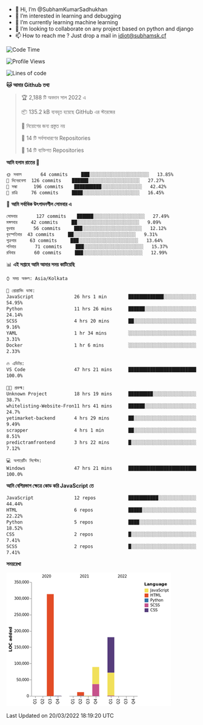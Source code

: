 - 👋 Hi, I’m @SubhamKumarSadhukhan
- 👀 I’m interested in learning and debugging
- 🌱 I’m currently learning machine learning
- 💞️ I’m looking to collaborate on any project based on python and django
- 📫 How to reach me ?
      Just drop a mail in idiot@subhamsk.cf

<!---
SubhamKumarSadhukhan/SubhamKumarSadhukhan is a ✨ special ✨ repository because its `README.md` (this file) appears on your GitHub profile.
You can click the Preview link to take a look at your changes.
--->


<!--START_SECTION:waka-->
![Code Time](http://img.shields.io/badge/Code%20Time-306%20hrs%2032%20mins-blue)

![Profile Views](http://img.shields.io/badge/%E0%A6%AA%E0%A7%8D%E0%A6%B0%E0%A7%8B%E0%A6%AB%E0%A6%BE%E0%A6%87%E0%A6%B2%20%E0%A6%A6%E0%A6%B0%E0%A7%8D%E0%A6%B6%E0%A6%A8-0-blue)

![Lines of code](https://img.shields.io/badge/%E0%A6%B9%E0%A7%8D%E0%A6%AF%E0%A6%BE%E0%A6%B2%E0%A7%8B%20%E0%A6%93%E0%A6%AF%E0%A6%BC%E0%A6%BE%E0%A6%B0%E0%A7%8D%E0%A6%B2%E0%A7%8D%E0%A6%A1%20%E0%A6%A5%E0%A7%87%E0%A6%95%E0%A7%87%20%E0%A6%86%E0%A6%AE%E0%A6%BF%20%E0%A6%B2%E0%A6%BF%E0%A6%96%E0%A7%87%E0%A6%9B%E0%A6%BF-597%20Thousand%20%E0%A6%95%E0%A7%8B%E0%A6%A1%E0%A7%87%E0%A6%B0%20%E0%A6%B2%E0%A6%BE%E0%A6%87%E0%A6%A8-blue)

**🐱 আমার Github তথ্য** 

> 🏆 2,188 টি অবদান সাল 2022 এ
 > 
> 📦 135.2 kB ব্যবহৃত হয়েছে GitHub এর স্টরেজের 
 > 
> 🚫 নিয়োগের জন্য প্রস্তুত নয়
 > 
> 📜 14 টি সর্বসাধারণের Repositories 
 > 
> 🔑 14 টি ব্যক্তিগত Repositories  
 > 
**আমি হলাম রাতের 🦉** 

```text
🌞 সকাল       64 commits     ███░░░░░░░░░░░░░░░░░░░░░░   13.85% 
🌆 দিনেরবেলা  126 commits    ██████░░░░░░░░░░░░░░░░░░░   27.27% 
🌃 সন্ধা      196 commits    ██████████░░░░░░░░░░░░░░░   42.42% 
🌙 রাত্রি     76 commits     ████░░░░░░░░░░░░░░░░░░░░░   16.45%

```
📅 **আমি সর্বাধিক উৎপাদনশীল সোমবার এ** 

```text
সোমবার       127 commits    ██████░░░░░░░░░░░░░░░░░░░   27.49% 
মঙ্গলবার     42 commits     ██░░░░░░░░░░░░░░░░░░░░░░░   9.09% 
বুধবার       56 commits     ███░░░░░░░░░░░░░░░░░░░░░░   12.12% 
বৃহস্পতিবার  43 commits     ██░░░░░░░░░░░░░░░░░░░░░░░   9.31% 
শুক্রবার     63 commits     ███░░░░░░░░░░░░░░░░░░░░░░   13.64% 
শনিবার       71 commits     ███░░░░░░░░░░░░░░░░░░░░░░   15.37% 
রবিবার       60 commits     ███░░░░░░░░░░░░░░░░░░░░░░   12.99%

```


📊 **এই সপ্তাহে আমি আমার সময় কাটিয়েছি** 

```text
⌚︎ সময় অঞ্চল: Asia/Kolkata

💬 প্রোগ্রামিং ভাষা: 
JavaScript               26 hrs 1 min        █████████████░░░░░░░░░░░░   54.95% 
Python                   11 hrs 26 mins      ██████░░░░░░░░░░░░░░░░░░░   24.14% 
SCSS                     4 hrs 20 mins       ██░░░░░░░░░░░░░░░░░░░░░░░   9.16% 
YAML                     1 hr 34 mins        ░░░░░░░░░░░░░░░░░░░░░░░░░   3.31% 
Docker                   1 hr 6 mins         ░░░░░░░░░░░░░░░░░░░░░░░░░   2.33%

🔥 এডিটর: 
VS Code                  47 hrs 21 mins      █████████████████████████   100.0%

🐱‍💻 প্রকল্ম: 
Unknown Project          18 hrs 19 mins      █████████░░░░░░░░░░░░░░░░   38.7% 
whitelisting-Website-Fron11 hrs 41 mins      ██████░░░░░░░░░░░░░░░░░░░   24.7% 
yetimarket-backend       4 hrs 29 mins       ██░░░░░░░░░░░░░░░░░░░░░░░   9.49% 
scrapper                 4 hrs 1 min         ██░░░░░░░░░░░░░░░░░░░░░░░   8.51% 
predictramfrontend       3 hrs 22 mins       █░░░░░░░░░░░░░░░░░░░░░░░░   7.12%

💻 অপারেটিং সিস্টেম: 
Windows                  47 hrs 21 mins      █████████████████████████   100.0%

```

**আমি বেশিরভাগ ক্ষেত্রে কোড করি JavaScript তে** 

```text
JavaScript               12 repos            ███████████░░░░░░░░░░░░░░   44.44% 
HTML                     6 repos             █████░░░░░░░░░░░░░░░░░░░░   22.22% 
Python                   5 repos             ████░░░░░░░░░░░░░░░░░░░░░   18.52% 
CSS                      2 repos             █░░░░░░░░░░░░░░░░░░░░░░░░   7.41% 
SCSS                     2 repos             █░░░░░░░░░░░░░░░░░░░░░░░░   7.41%

```


**সময়রেখা**

![Chart not found](https://raw.githubusercontent.com/SubhamKumarSadhukhan/SubhamKumarSadhukhan/main/charts/bar_graph.png) 


 Last Updated on 20/03/2022 18:19:20 UTC
<!--END_SECTION:waka-->
